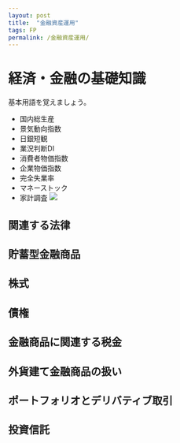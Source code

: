 ```yaml
---
layout: post
title:  "金融資産運用"
tags: FP
permalink: /金融資産運用/
---
```


# 経済・金融の基礎知識
基本用語を覚えましょう。
- 国内総生産
- 景気動向指数
- 日銀短観
- 業況判断DI
- 消費者物価指数
- 企業物価指数
- 完全失業率
- マネーストック
- 家計調査
![]({{site.baseurl}}/assets/images/book.png)

## 関連する法律

## 貯蓄型金融商品
## 株式
## 債権
## 金融商品に関連する税金
## 外貨建て金融商品の扱い
## ポートフォリオとデリバティブ取引
## 投資信託

